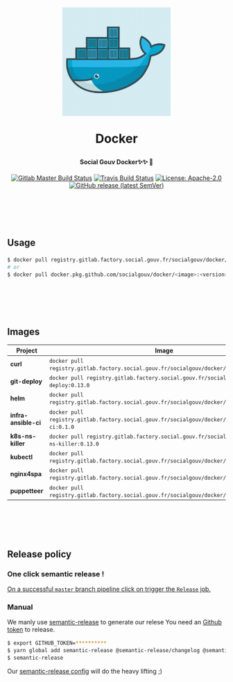 <h1 align="center">
  <img src="https://github.com/SocialGouv/docker/raw/master/.github/docker.gif" width="250"/>
  <p align="center">Docker</p>
  <p align="center" style="font-size: 0.5em">Social Gouv Docker✨✨ 🐋</p>
</h1>

<p align="center">
  <a href="https://gitlab.factory.social.gouv.fr/SocialGouv/docker/pipelines"><img src="https://gitlab.factory.social.gouv.fr/SocialGouv/docker/badges/master/pipeline.svg" alt="Gitlab Master Build Status"></a>
  <a href="https://travis-ci.com/SocialGouv/docker"><img src="https://travis-ci.com/SocialGouv/docker.svg?branch=master" alt="Travis Build Status"></a>
  <a href="https://opensource.org/licenses/Apache-2.0"><img src="https://img.shields.io/badge/License-Apache--2.0-yellow.svg" alt="License: Apache-2.0"></a>
  <a href="https://github.com/SocialGouv/docker/releases "><img alt="GitHub release (latest SemVer)" src="https://img.shields.io/github/v/release/SocialGouv/docker?sort=semver"></a>
</p>

<br>
<br>
<br>
<br>

## Usage

```sh
$ docker pull registry.gitlab.factory.social.gouv.fr/socialgouv/docker/<image>:<version>
# or
$ docker pull docker.pkg.github.com/socialgouv/docker/<image>:<version>
```

<br>
<br>
<br>
<br>

## Images

| Project              | Image                                                                                         | Links                                                                                     |
| -------------------- | --------------------------------------------------------------------------------------------- | ----------------------------------------------------------------------------------------- |
| **curl**             | `docker pull registry.gitlab.factory.social.gouv.fr/socialgouv/docker/curl:0.13.0`            | [![README](https://img.shields.io/badge/README--green.svg)](./curl/README.md)             |
| **git-deploy**       | `docker pull registry.gitlab.factory.social.gouv.fr/socialgouv/docker/git-deploy:0.13.0`      | [![README](https://img.shields.io/badge/README--green.svg)](./git-deploy/README.md)       |
| **helm**             | `docker pull registry.gitlab.factory.social.gouv.fr/socialgouv/docker/helm:0.13.0`            | [![README](https://img.shields.io/badge/README--green.svg)](./helm/README.md)             |
| **infra-ansible-ci** | `docker pull registry.gitlab.factory.social.gouv.fr/socialgouv/docker/infra-ansible-ci:0.1.0` | [![README](https://img.shields.io/badge/README--green.svg)](./infra-ansible-ci/README.md) |
| **k8s-ns-killer**    | `docker pull registry.gitlab.factory.social.gouv.fr/socialgouv/docker/k8s-ns-killer:0.13.0`   | [![README](https://img.shields.io/badge/README--green.svg)](./k8s-ns-killer/README.md)    |
| **kubectl**          | `docker pull registry.gitlab.factory.social.gouv.fr/socialgouv/docker/kubectl:0.13.0`         | [![README](https://img.shields.io/badge/README--green.svg)](./kubectl/README.md)          |
| **nginx4spa**        | `docker pull registry.gitlab.factory.social.gouv.fr/socialgouv/docker/nginx4spa:0.13.0`       | [![README](https://img.shields.io/badge/README--green.svg)](./nginx4spa/README.md)        |
| **puppetteer**       | `docker pull registry.gitlab.factory.social.gouv.fr/socialgouv/docker/puppetteer:0.13.0`      | [![README](https://img.shields.io/badge/README--green.svg)](./puppetteer/README.md)       |

<br>
<br>
<br>
<br>

## Release policy

### One click semantic release !

[On a successful `master` branch pipeline click on trigger the `Release` job.](https://gitlab.factory.social.gouv.fr/SocialGouv/docker/pipelines)

### Manual

We manly use [semantic-release](https://github.com/semantic-release/semantic-release) to generate our relese
You need an [Github token](https://github.com/settings/tokens/new) to release.

```sh
$ export GITHUB_TOKEN=**********
$ yarn global add semantic-release @semantic-release/changelog @semantic-release/git
$ semantic-release
```

Our [semantic-release config](./.releaserc.yml) will do the heavy lifting ;)
